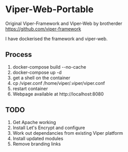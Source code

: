 # Viper-Web-Portable

Original Viper-Framework and Viper-Web by brotherder
<https://github.com/viper-framework>

I have dockerised the framework and viper-web.

## Process

1. docker-compose build --no-cache
2. docker-compose up -d
3. get a shell on the container
4. cp /viper.conf /home/viper/.viper/viper.conf
5. restart container
6. Webpage available at http://localhost:8080

## TODO

1. Get Apache working
2. Install Let's Encrypt and configure
3. Work out dependancies from existing Viper platform
4. Install updated modules
5. Remove branding links